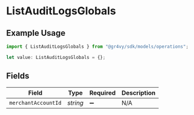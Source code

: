 # ListAuditLogsGlobals

## Example Usage

```typescript
import { ListAuditLogsGlobals } from "@gr4vy/sdk/models/operations";

let value: ListAuditLogsGlobals = {};
```

## Fields

| Field               | Type                | Required            | Description         |
| ------------------- | ------------------- | ------------------- | ------------------- |
| `merchantAccountId` | *string*            | :heavy_minus_sign:  | N/A                 |